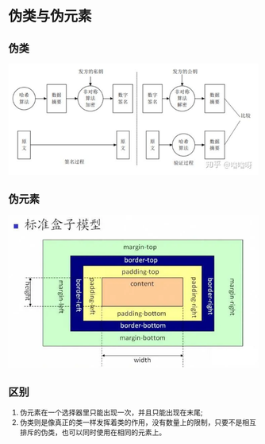 # 伪类与伪元素

## 伪类

![](../.gitbook/assets/image%20%28175%29.png)

## 伪元素

![](../.gitbook/assets/image%20%2847%29.png)

## 区别

1. 伪元素在一个选择器里只能出现一次，并且只能出现在末尾;
2. 伪类则是像真正的类一样发挥着类的作用，没有数量上的限制，只要不是相互排斥的伪类，也可以同时使用在相同的元素上。

